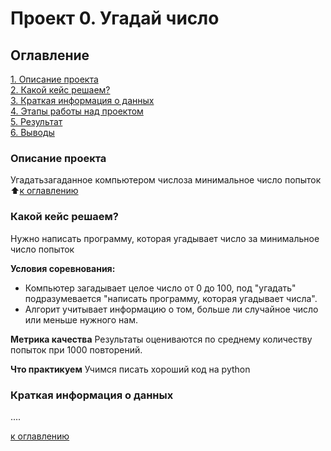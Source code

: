 # Проект 0. Угадай число

## Оглавление
[1. Описание проекта](https://github.com/SqueroDoc/Doc_rep/blob/main/project_0/README.MD#Описание-проекта)\
[2. Какой кейс решаем?](https://github.com/SqueroDoc/Doc_rep/blob/main/project_0/README.MD#Какой-кейс-решаем)\
[3. Краткая информация о данных](https://github.com/SqueroDoc/Doc_rep/blob/main/project_0/README.MD#Краткая-информация-о-данных)\
[4. Этапы работы над проектом](https://github.com/SqueroDoc/Doc_rep/blob/main/project_0/README.MD#Этапы-работы-над-проектом)\
[5. Результат](https://github.com/SqueroDoc/Doc_rep/blob/main/project_0/README.MD#Результат)\
[6. Выводы](https://github.com/SqueroDoc/Doc_rep/blob/main/project_0/README.MD#Выводы)

### Описание проекта
Угадатьзагаданное компьютером числоза минимальное число попыток
:arrow_up:[к оглавлению](https://github.com/SqueroDoc/Doc_rep/blob/main/project_0/READDME.MD#Оглавление)

### Какой кейс решаем?
Нужно написать программу, которая угадывает число за минимальное число попыток

**Условия соревнования:**
- Компьютер загадывает целое число от 0 до 100, под "угадать" подразумевается "написать программу, которая угадывает числа".
- Алгорит учитывает информацию о том, больше ли случайное число или меньше нужного нам.

**Метрика качества**
Результаты оцениваются по среднему количеству попыток при 1000 повторений.

**Что практикуем**
Учимся писать хороший код на python

### Краткая информация о данных
....

[к оглавлению](https://github.com/SqueroDoc/Doc_rep/blob/main/project_0/READDME.MD#Оглавление)
